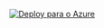 [![Deploy para o Azure](https://github.com/thaylorz/contact-ease-api/actions/workflows/azure-deploy.yml/badge.svg)](https://github.com/thaylorz/contact-ease-api/actions/workflows/azure-deploy.yml)
